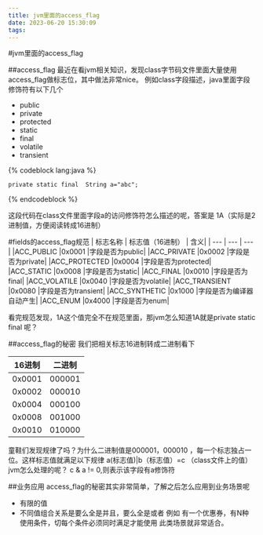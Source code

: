 ```yaml
---
title: jvm里面的access_flag
date: 2023-06-20 15:30:09
tags:
---
```


#jvm里面的access_flag

##access_flag
最近在看jvm相关知识，发现class字节码文件里面大量使用access_flag做标志位，其中做法非常nice。
例如class字段描述，java里面字段修饰符有以下几个

- public
- private
- protected
- static
- final
- volatile
- transient

{% codeblock lang:java   %}

    private static final  String a="abc";
{% endcodeblock %}

这段代码在class文件里面字段a的访问修饰符怎么描述的呢，答案是 1A（实际是2进制值，方便阅读转成16进制）

#fields的access_flag规范
| 标志名称 | 标志值（16进制） | 含义|
| ---    | ---    | --- |
|ACC_PUBLIC	|0x0001	|字段是否为public|
|ACC_PRIVATE	|0x0002	|字段是否为private|
|ACC_PROTECTED	|0x0004	|字段是否为protected|
|ACC_STATIC	|0x0008	|字段是否为static|
|ACC_FINAL	|0x0010 |字段是否为final|
|ACC_VOLATILE	|0x0040	|字段是否为volatile|
|ACC_TRANSIENT	|0x0080	|字段是否为transient|
|ACC_SYNTHETIC	|0x1000	|字段是否为编译器自动产生|
|ACC_ENUM	|0x4000	|字段是否为enum|

看完规范发现，1A这个值完全不在规范里面，那jvm怎么知道1A就是private static final 呢？

##access_flag的秘密
我们把相关标志16进制转成二进制看下

|16进制	|二进制 |
| --- | --- |
|0x0001	|000001|
|0x0002	|000010|
|0x0004	|000100|
|0x0008	|001000|
|0x0010	|010000|

童鞋们发现规律了吗？为什么二进制值是000001，000010 ，每一个标志独占一位。这样标志值就满足以下规律
a(标志值)|b（标志值）=c （class文件上的值）
jvm怎么处理的呢？
c & a != 0,则表示该字段有a修饰符

##业务应用
access_flag的秘密其实非常简单，了解之后怎么应用到业务场景呢
- 有限的值
- 不同值组合关系是要么全是并且，要么全是或者
  例如 有一个优惠券，有N种使用条件，切每个条件必须同时满足才能使用
  此类场景就非常适合。



